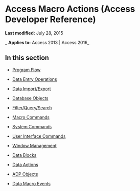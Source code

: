 
# Access Macro Actions (Access Developer Reference)

 **Last modified:** July 28, 2015

 _ **Applies to:** Access 2013 | Access 2016_

## In this section


- [Program Flow](1ca43854-f15b-45f8-a227-eaa8e1aec75f.md)
    
- [Data Entry Operations](fb8b4ffe-affa-432c-9ba4-a6b1bc42a58b.md)
    
- [Data Import/Export](30b43148-8915-4204-87cc-09621f4d628a.md)
    
- [Database Objects](7356a454-238a-4c16-b33c-d0c9385cfc9c.md)
    
- [Filter/Query/Search](383df639-4a9b-4741-add2-e6e36e1bdde5.md)
    
- [Macro Commands](24e7f34d-7902-4644-bb67-33689d9895c0.md)
    
- [System Commands](b85d04eb-c30f-47c3-9aa2-ed2f8d12afad.md)
    
- [User Interface Commands](e52bac01-4784-4c20-b387-d18228008104.md)
    
- [Window Management](3efd1e2a-8bc9-4d8b-b4b4-039fc2d7689e.md)
    
- [Data Blocks](8afd9208-1dcd-4b9a-85a0-dabacc09058d.md)
    
- [Data Actions](f6ec7193-9693-4543-bdc7-569d60f59185.md)
    
- [ADP Objects](0a0a71fe-b1b0-4679-b2e6-0f7422b97983.md)
    
- [Data Macro Events](4b36bcff-f733-442f-9098-cc5e4ee69ca3.md)
    
